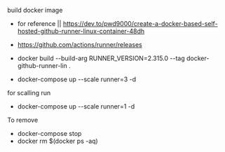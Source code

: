 
build docker image
- for reference ||  https://dev.to/pwd9000/create-a-docker-based-self-hosted-github-runner-linux-container-48dh
 - https://github.com/actions/runner/releases
- docker build --build-arg RUNNER_VERSION=2.315.0 --tag docker-github-runner-lin .

- docker-compose up --scale runner=3 -d

for scalling run

- docker-compose up --scale runner=1 -d

To remove

- docker-compose stop
- docker rm $(docker ps -aq)



